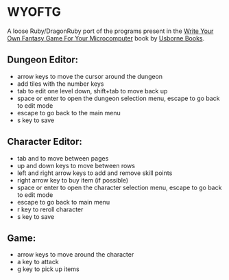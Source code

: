 # **WYOFTG**

A loose Ruby/DragonRuby port of the programs present in the [Write Your Own Fantasy Game For Your Microcomputer](https://worldofspectrum.net/pub/sinclair/books/w/WriteYourOwnFantasyGamesForYourMicrocomputer.pdf) book by [Usborne Books](https://usborne.com).

## Dungeon Editor:

- arrow keys to move the cursor around the dungeon
- add tiles with the number keys
- tab to edit one level down, shift+tab to move back up
- space or enter to open the dungeon selection menu, escape to go back to edit mode
- escape to go back to the main menu
- s key to save

## Character Editor:

- tab and to move between pages
- up and down keys to move between rows
- left and right arrow keys to add and remove skill points
- right arrow key to buy item (if possible)
- space or enter to open the character selection menu, escape to go back to edit mode
- escape to go back to main menu
- r key to reroll character
- s key to save

## Game:

- arrow keys to move around the character
- a key to attack
- g key to pick up items
